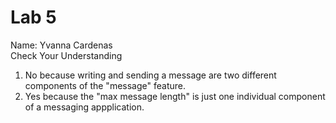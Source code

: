 # Lab 5 
Name: Yvanna Cardenas <br>
Check Your Understanding
1. No because writing and sending a message are two different components of the "message" feature.
2. Yes because the "max message length" is just one individual component of a messaging appplication.
